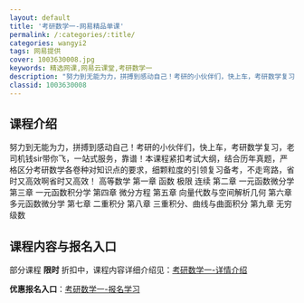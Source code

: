```yaml
---
layout: default
title: '考研数学一-网易精品单课'
permalink: /:categories/:title/
categories: wangyi2
tags: 网易提供
cover: 1003630008.jpg
keywords: 精选网课,网易云课堂,考研数学一
description: "努力到无能为力，拼搏到感动自己！考研的小伙伴们，快上车，考研数学复习，老司机钱sir带你飞，一站式服务，靠谱！本课程紧扣考试大纲，结合历年真题，严格区分考研数学各卷种对知识点的要求，细颗粒度"
classid: 1003630008
---
```


## 课程介绍

努力到无能为力，拼搏到感动自己！考研的小伙伴们，快上车，考研数学复习，老司机钱sir带你飞，一站式服务，靠谱！本课程紧扣考试大纲，结合历年真题，严格区分考研数学各卷种对知识点的要求，细颗粒度的引领复习备考，不走弯路，省时又高效啊省时又高效！
高等数学
第一章	函数 极限 连续
第二章	一元函数微分学
第三章	一元函数积分学
第四章	微分方程
第五章	向量代数与空间解析几何
第六章	多元函数微分学
第七章	二重积分
第八章	三重积分、曲线与曲面积分
第九章	无穷级数

## 课程内容与报名入口

部分课程 **限时** 折扣中，课程内容详细介绍见：[考研数学一-详情介绍](https://study.163.com/course/introduction/1003630008.htm?share=1&shareId=1025206652&utm_campaign=share&utm_medium=iphoneShare&utm_source=&utm_u=1025206652)

**优惠报名入口**：[考研数学一-报名学习](https://study.163.com/course/introduction/1003630008.htm?share=1&shareId=1025206652&utm_campaign=share&utm_medium=iphoneShare&utm_source=&utm_u=1025206652)

